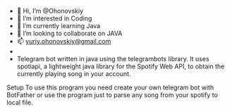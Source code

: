 - 👋 Hi, I’m @Ohonovskiy
- 👀 I’m interested in Coding
- 🌱 I’m currently learning Java
- 💞️ I’m looking to collaborate on JAVA
- 📫 yuriy.ohonovskiy@gmail.com
- 
- Telegram bot written in java using the telegrambots library. It uses spotiapi, a lightweight java library for the Spotify Web API, to obtain the currently playing song in your account.

Setup
To use this program you need create your own telegram bot with BotFather or use the program just to parse any song from your spotify to local file.

<!---
Ohonovskiy/Ohonovskiy is a ✨ special ✨ repository because its `README.md` (this file) appears on your GitHub profile.
You can click the Preview link to take a look at your changes.
--->
